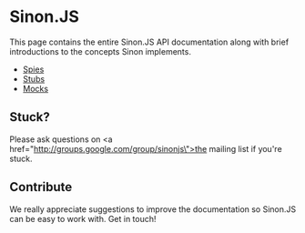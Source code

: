 # Sinon.JS

This page contains the entire Sinon.JS API documentation along with brief    introductions to the concepts Sinon implements.

* [Spies](./spies.md)
* [Stubs](./stubs.md)
* [Mocks](./mocks.md)

## Stuck?

Please ask questions on <a href=\"http://groups.google.com/group/sinonjs\">the mailing list</a> if you're stuck.

## Contribute

We really appreciate suggestions to improve the documentation so Sinon.JS can be easy to work with. Get in touch!

